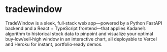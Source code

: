 # tradewindow
TradeWindow is a sleek, full‑stack web app—powered by a Python FastAPI backend and a React + TypeScript frontend—that applies Kadane’s algorithm to historical stock data to pinpoint and visualize your optimal buy‑low/sell‑high window in an interactive chart, all deployable to Vercel and Heroku for instant, portfolio‑ready demos.
